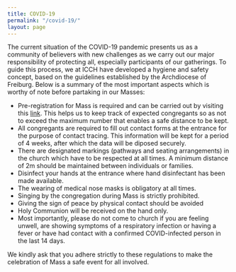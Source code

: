 ```yaml
---
title: COVID-19
permalink: "/covid-19/"
layout: page
---
```


The current situation of the COVID-19 pandemic presents us as a community of believers with new challenges as we carry out our major responsibility of protecting all, especially participants of our gatherings. To guide this process, we at ICCH have developed a hygiene and safety concept, based on the guidelines established by the Archdiocese of Freiburg. Below is a summary of the most important aspects which is worthy of note before partaking in our Masses:
- Pre-registration for Mass is required and can be carried out by visiting this <a href="http://www.international-catholic-community-heidelberg.com/mass-attendance-registration-form/">link</a>. This helps us to keep track of expected congregants so as not to exceed the maximum number that enables a safe distance to be kept.
- All congregants are required to fill out contact forms at the entrance for the purpose of contact tracing. This information will be kept for a period of 4 weeks, after which the data will be diposed securely.
- There are designated markings (pathways and seating arrangements) in the church which have to be respected at all times. A minimum distance of 2m should be maintained between individuals or families.
- Disinfect your hands at the entrance where hand disinfectant has been made available.
- The wearing of medical nose masks is obligatory at all times.
- Singing by the congregation during Mass is strictly prohibited.
- Giving the sign of peace by physical contact should be avoided
- Holy Communion will be received on the hand only.
- Most importantly, please do not come to church if you are feeling unwell, are showing symptoms of a respiratory infection or having a fever or have had contact with a confirmed COVID-infected person in the last 14 days.

We kindly ask that you adhere strictly to these regulations to make the celebration of Mass a safe event for all involved.
